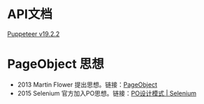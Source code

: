 
# API文档

[Puppeteer v19.2.2](https://zhaoqize.github.io/puppeteer-api-zh_CN/)

# PageObject 思想

- 2013 Martin Flower 提出思想。链接：[PageObject](https://martinfowler.com/bliki/PageObject.html)
- 2015 Selenium 官方加入PO思想。链接：[PO设计模式 | Selenium](https://www.selenium.dev/zh-cn/documentation/test_practices/encouraged/page_object_models/)